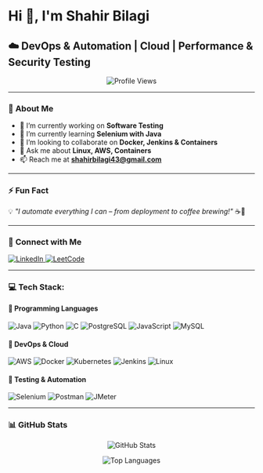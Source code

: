 # Hi 👋, I'm Shahir Bilagi 

## ☁️ DevOps & Automation | Cloud | Performance & Security Testing

<p align="center">
  <img src="https://komarev.com/ghpvc/?username=shahirbilagi&label=Profile%20views&color=0e75b6&style=flat" alt="Profile Views" />
</p>

---

### 🚀 **About Me**

- 🔭 I’m currently working on **Software Testing**  
- 🌱 I’m currently learning **Selenium with Java**  
- 👯 I’m looking to collaborate on **Docker, Jenkins & Containers**  
- 💬 Ask me about **Linux, AWS, Containers**  
- 📫 Reach me at **shahirbilagi43@gmail.com**  

---

### ⚡ **Fun Fact**
💡 _"I automate everything I can – from deployment to coffee brewing!"_ ☕🚀

---

### 🔗 **Connect with Me**
<p>
  <a href="https://linkedin.com/in/shahirbilagi43" target="_blank">
    <img src="https://img.shields.io/badge/LinkedIn-Connect-blue?style=for-the-badge&logo=linkedin" alt="LinkedIn"/>
  </a>
  <a href="https://www.leetcode.com/shahirbilagi43" target="_blank">
    <img src="https://img.shields.io/badge/LeetCode-Profile-orange?style=for-the-badge&logo=leetcode" alt="LeetCode"/>
  </a>
</p>

---

### 💻 **Tech Stack:**

#### 🔹 Programming Languages
<p>
  <img src="https://img.shields.io/badge/Java-ED8B00?style=for-the-badge&logo=java&logoColor=white" alt="Java"/>
  <img src="https://img.shields.io/badge/Python-3776AB?style=for-the-badge&logo=python&logoColor=white" alt="Python"/>
  <img src="https://img.shields.io/badge/C-00599C?style=for-the-badge&logo=c&logoColor=white" alt="C"/>
  <img src="https://img.shields.io/badge/PostgreSQL-316192?style=for-the-badge&logo=postgresql&logoColor=white" alt="PostgreSQL"/>
  <img src="https://img.shields.io/badge/JavaScript-F7DF1E?style=for-the-badge&logo=javascript&logoColor=black" alt="JavaScript"/>
  <img src="https://img.shields.io/badge/MySQL-4479A1?style=for-the-badge&logo=mysql&logoColor=white" alt="MySQL"/>
</p>

#### 🔹 DevOps & Cloud
<p>
  <img src="https://img.shields.io/badge/AWS-Cloud-yellow?style=for-the-badge&logo=amazonaws" alt="AWS"/>
  <img src="https://img.shields.io/badge/Docker-Container-blue?style=for-the-badge&logo=docker" alt="Docker"/>
  <img src="https://img.shields.io/badge/Kubernetes-Orchestration-blue?style=for-the-badge&logo=kubernetes" alt="Kubernetes"/>
  <img src="https://img.shields.io/badge/Jenkins-CI/CD-red?style=for-the-badge&logo=jenkins" alt="Jenkins"/>
  <img src="https://img.shields.io/badge/Linux-OS-black?style=for-the-badge&logo=linux" alt="Linux"/>
</p>

#### 🔹 Testing & Automation
<p>
  <img src="https://img.shields.io/badge/Selenium-Testing-green?style=for-the-badge&logo=selenium" alt="Selenium"/>
  <img src="https://img.shields.io/badge/Postman-API-orange?style=for-the-badge&logo=postman" alt="Postman"/>
  <img src="https://img.shields.io/badge/JMeter-Performance-red?style=for-the-badge&logo=apache" alt="JMeter"/>
</p>

---

### 📊 **GitHub Stats**

<p align="center">
  <img src="https://github-readme-stats.vercel.app/api?username=shahirbilagi&show_icons=true&theme=radical&count_private=true&include_all_commits=true" alt="GitHub Stats" />
</p>

<p align="center">
  <img src="https://github-readme-stats.vercel.app/api/top-langs/?username=shahirbilagi&layout=compact&theme=radical" alt="Top Languages" />
</p>
